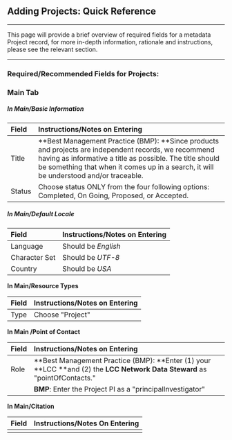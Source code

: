 ## Adding Projects: Quick Reference

---

This page will provide a brief overview of required fields for a metadata Project record, for more in-depth information, rationale and instructions, please see the relevant section.

---

### Required/Recommended Fields for Projects:

### **Main Tab**

##### **In Main/Basic Information**

| Field | Instructions/Notes on Entering |
| :--- | :--- |
| Title | **Best Management Practice \(BMP\): **Since products and projects are independent records, we recommend having as informative a title as possible. The title should be something that when it comes up in a search, it will be understood and/or traceable. |
| Status | Choose status ONLY from the four following options: Completed, On Going, Proposed, or Accepted. |

##### In Main/Default Locale

| Field | Instructions/Notes on Entering |
| :--- | :--- |
| Language | Should be _English_ |
| Character Set | Should be _UTF-8_ |
| Country  | Should be _USA_ |

**In Main/Resource Types**

| Field | Instructions/Notes on Entering |
| :--- | :--- |
| Type | Choose "Project"  |

**In Main /Point of Contact**

| Field | Instructions/Notes on Entering |
| :--- | :--- |
| Role | **Best Management Practice \(BMP\): **Enter \(1\) your **LCC **and \(2\) the **LCC Network Data Steward** as "pointOfContacts." |
|  | **BMP**: Enter the Project PI as a "principalInvestigator"  |

**In Main/Citation**

| Field | Instructions/Notes On Entering |
| :--- | :--- |
|  |  |




